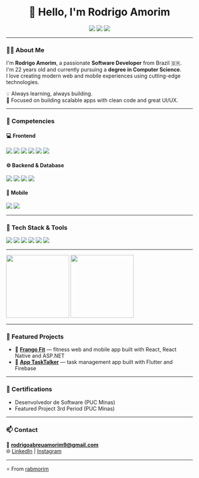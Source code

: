 <h1 align="center">👋 Hello, I'm Rodrigo Amorim</h1>

<p align="center">
  <a href="https://www.instagram.com/rodrigoamorim_aa/"><img src="https://img.shields.io/badge/Instagram-E4405F?style=flat-square&logo=instagram&logoColor=white" /></a>
  <a href="https://www.linkedin.com/in/rodrigo-amorim-022b2926a/"><img src="https://img.shields.io/badge/LinkedIn-0077B5?style=flat-square&logo=linkedin&logoColor=white" /></a>
  <a href="mailto:rodrigoabreuamorim9@gmail.com"><img src="https://img.shields.io/badge/Gmail-D14836?style=flat-square&logo=gmail&logoColor=white" /></a>
</p>

---

### 👨‍💻 About Me

I'm **Rodrigo Amorim**, a passionate **Software Developer** from Brazil 🇧🇷.<br/>
I'm 22 years old and currently pursuing a **degree in Computer Science**.<br/>
I love creating modern web and mobile experiences using cutting-edge technologies.  

💡 Always learning, always building.  
🚀 Focused on building scalable apps with clean code and great UI/UX.

---

### 🧠 Competencies

#### 💻 Frontend
<div>
  <img src="https://img.shields.io/badge/HTML5-E34F26?style=for-the-badge&logo=html5&logoColor=white"/>
  <img src="https://img.shields.io/badge/CSS3-1572B6?style=for-the-badge&logo=css3&logoColor=white"/>
  <img src="https://img.shields.io/badge/JavaScript-F7DF1E?style=for-the-badge&logo=javascript&logoColor=323330"/>
  <img src="https://img.shields.io/badge/React-20232A?style=for-the-badge&logo=react&logoColor=61DAFB"/>
  <img src="https://img.shields.io/badge/Bootstrap-563D7C?style=for-the-badge&logo=bootstrap&logoColor=white"/>
  <img src="https://img.shields.io/badge/Tailwind-38B2AC?style=for-the-badge&logo=tailwindcss&logoColor=white"/>
</div>

#### ⚙️ Backend & Database
<div>
  <img src="https://img.shields.io/badge/Node.js-339933?style=for-the-badge&logo=nodedotjs&logoColor=white"/>
  <img src="https://img.shields.io/badge/Express.js-000?style=for-the-badge&logo=express&logoColor=white"/>
  <img src="https://img.shields.io/badge/MySQL-005C84?style=for-the-badge&logo=mysql&logoColor=white"/>
  <img src="https://img.shields.io/badge/Firebase-FFCA28?style=for-the-badge&logo=firebase&logoColor=black"/>
</div>

#### 📱 Mobile
<div>
  <img src="https://img.shields.io/badge/Dart-0175C2?style=for-the-badge&logo=dart&logoColor=white"/>
  <img src="https://img.shields.io/badge/Flutter-02569B?style=for-the-badge&logo=flutter&logoColor=white"/>
</div>

---
### 🧰 Tech Stack & Tools
<div>
  <img src="https://img.shields.io/badge/Visual%20Studio%20Code-007ACC?style=for-the-badge&logo=visualstudiocode&logoColor=white"/>
  <img src="https://img.shields.io/badge/Git-F05032?style=for-the-badge&logo=git&logoColor=white"/>
  <img src="https://img.shields.io/badge/GitHub-181717?style=for-the-badge&logo=github&logoColor=white"/>
  <img src="https://img.shields.io/badge/Docker-2496ED?style=for-the-badge&logo=docker&logoColor=white"/>
  <img src="https://img.shields.io/badge/Figma-F24E1E?style=for-the-badge&logo=figma&logoColor=white"/>
  <img src="https://img.shields.io/badge/Linux-FCC624?style=for-the-badge&logo=linux&logoColor=black"/>
</div>

---

<p align="space-between ">
  <img height="170em" src="https://github-readme-stats.vercel.app/api?username=rabmorim&show_icons=true&theme=radical&count_private=true&hide_border=true" />
  <img height="170em" src="https://github-readme-stats.vercel.app/api/top-langs/?username=rabmorim&layout=compact&langs_count=8&theme=radical&hide_border=true" />
</p>

---

### 🧩 Featured Projects

- 💪 [**Frango Fit**](https://icei-puc-minas-pmv-ads.github.io/pmv-ads-2025-2-e4-proj-infra-t7-acad/) — fitness web and mobile app built with React, React Native and ASP.NET  
- 🧠 [**App TaskTalker**](https://github.com/rabmorim/app_tasktalker) — task management app built with Flutter and Firebase

---

### 🏅 Certifications
- Desenvolvedor de Software (PUC Minas)  
- Featured Project 3rd Period (PUC Minas)

---

### 📫 Contact
📧 **rodrigoabreuamorim9@gmail.com**  
🌐 [LinkedIn](https://www.linkedin.com/in/rodrigo-amorim-022b2926a/) | [Instagram](https://www.instagram.com/rodrigoamorim_aa/)

---

⭐️ From [rabmorim](https://github.com/rabmorim)
